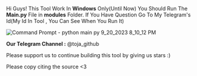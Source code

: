 Hi Guys!
This Tool Work In **Windows** Only(Until Now)
You Should Run The **Main.py** File in **modules** Folder.
If You Have Question Go To My Telegram's Id(My Id In Tool , You Can See When You Run It)



![Command Prompt - python  main py 9_20_2023 8_10_12 PM](https://github.com/JackyJa/ToJa/assets/145385026/3a01244e-37c1-4e9c-a93a-bb6bed2c2983)



**Our Telegram Channel :** @toja_github


Please support us to continue building this tool by giving us stars  :)


Please copy citing the source <3
